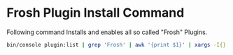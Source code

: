 # Frosh Plugin Install Command

Following command Installs and enables all so called "Frosh" Plugins.

```sh
bin/console plugin:list | grep 'Frosh' | awk '{print $1}' | xargs -I{} bin/console plugin:install -a {}
```
